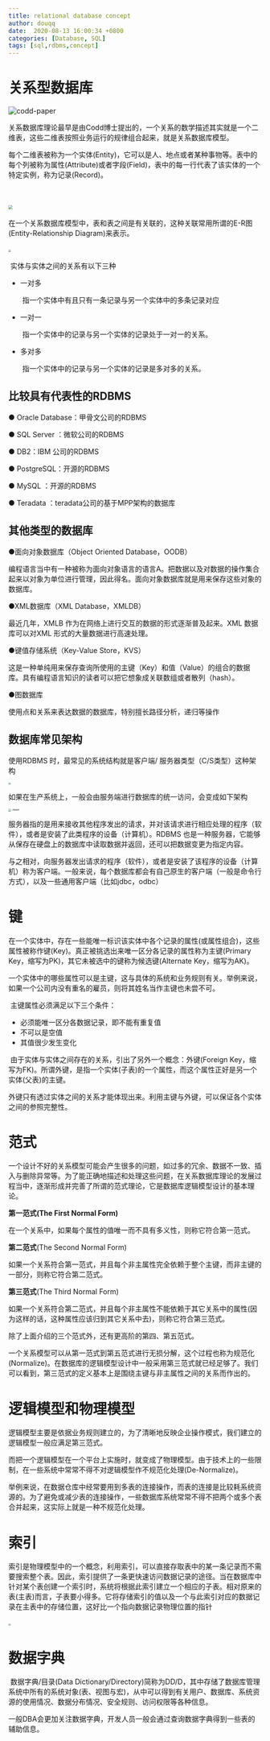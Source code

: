 ```yaml
---
title: relational database concept
author: douqq
date:  2020-08-13 16:00:34 +0800
categories: [Database, SQL]
tags: [sql,rdbms,concept]
---
```


# 关系型数据库

![codd-paper](https://github.com/douqq/douqq.github.io/blob/master/assets/img/posts/codd-paper.png)



​	关系数据库理论最早是由Codd博士提出的，一个关系的数学描述其实就是一个二维表，这些二维表按照业务运行的规律组合起来，就是关系数据库模型。

​	每个二维表被称为一个实体(Entity)，它可以是人、地点或者某种事物等。表中的每个列被称为属性(Attribute)或者字段(Field)，表中的每一行代表了该实体的一个特定实例，称为记录(Record)。

​	

​	<img src="../assets/img/posts/sql-result.png" style="zoom:50%;" />

​	在一个关系数据库模型中，表和表之间是有关联的，这种关联常用所谓的E-R图(Entity-Relationship Diagram)来表示。

​	<img src="../assets/img/posts/relations.png" style="zoom:30%;" />	

​	实体与实体之间的关系有以下三种

- 一对多

  ​	指一个实体中有且只有一条记录与另一个实体中的多条记录对应

- 一对一

  ​	指一个实体中的记录与另一个实体的记录处于一对一的关系。

- 多对多

  ​	指一个实体中的记录与另一个实体的记录是多对多的关系。

## 比较具有代表性的RDBMS 

● Oracle Database：甲骨文公司的RDBMS

● SQL Server ：微软公司的RDBMS

● DB2：IBM 公司的RDBMS

● PostgreSQL：开源的RDBMS

● MySQL ：开源的RDBMS

● Teradata ：teradata公司的基于MPP架构的数据库



## 其他类型的数据库

●面向对象数据库（Object Oriented Database，OODB）

编程语言当中有一种被称为面向对象语言的语言A。把数据以及对数据的操作集合起来以对象为单位进行管理，因此得名。面向对象数据库就是用来保存这些对象的数据库。

●XML数据库（XML Database，XMLDB）

最近几年，XMLB 作为在网络上进行交互的数据的形式逐渐普及起来。XML 数据库可以对XML 形式的大量数据进行高速处理。

●键值存储系统（Key-Value Store，KVS）

这是一种单纯用来保存查询所使用的主键（Key）和值（Value）的组合的数据库。具有编程语言知识的读者可以把它想象成关联数组或者散列（hash）。

●图数据库

使用点和关系来表达数据的数据库，特别擅长路径分析，递归等操作



## 数据库常见架构

使用RDBMS 时，最常见的系统结构就是客户端/ 服务器类型（C/S类型）这种架构

<img src="../assets/img/posts/cs-archi.png" style="zoom:30%;" />

如果在生产系统上，一般会由服务端进行数据库的统一访问，会变成如下架构

<img src="../assets/img/posts/cs-archi-1.png" alt="../asset" style="zoom:33%;" />



​	服务器指的是用来接收其他程序发出的请求，并对该请求进行相应处理的程序（软件），或者是安装了此类程序的设备（计算机）。RDBMS 也是一种服务器，它能够从保存在硬盘上的数据库中读取数据并返回，还可以把数据变更为指定内容。

​	与之相对，向服务器发出请求的程序（软件），或者是安装了该程序的设备（计算机）称为客户端。一般来说，每个数据库都会有自己原生的客户端（一般是命令行方式），以及一些通用客户端（比如jdbc，odbc）

# 键

​	在一个实体中，存在一些能唯一标识该实体中各个记录的属性(或属性组合)，这些属性被称作键(Key)。真正被挑选出来唯一区分各记录的属性称为主键(Primary Key，缩写为PK)，其它未被选中的键称为候选键(Alternate Key，缩写为AK)。

​	一个实体中的哪些属性可以是主键，这与具体的系统和业务规则有关。举例来说，如果一个公司内没有重名的雇员，则将其姓名当作主键也未尝不可。

​	主键属性必须满足以下三个条件：

- 必须能唯一区分各数据记录，即不能有重复值
- 不可以是空值
- 其值很少发生变化

​	由于实体与实体之间存在的关系，引出了另外一个概念：外键(Foreign Key，缩写为FK)。所谓外键，是指一个实体(子表)的一个属性，而这个属性正好是另一个实体(父表)的主键。

​	外键只有透过实体之间的关系才能体现出来。利用主键与外键，可以保证各个实体之间的参照完整性。

# 范式

​	一个设计不好的关系模型可能会产生很多的问题，如过多的冗余、数据不一致、插入与删除异常等。为了能正确地描述和处理这些问题，在关系数据库理论的发展过程当中，逐渐形成并完善了所谓的范式理论，它是数据库逻辑模型设计的基本理论。

**第一范式(The First Normal Form)** 

在一个关系中，如果每个属性的值唯一而不具有多义性，则称它符合第一范式。 

**第二范式**(The Second Normal Form) 

如果一个关系符合第一范式，并且每个非主属性完全依赖于整个主键，而非主键的一部分，则称它符合第二范式。 

**第三范式**(The Third Normal Form) 

如果一个关系符合第二范式，并且每个非主属性不能依赖于其它关系中的属性(因为这样的话，这种属性应该归到其它关系中去)，则称它符合第三范式。 

除了上面介绍的三个范式外，还有更高阶的第四、第五范式。

一个关系模型可以从第一范式到第五范式进行无损分解，这个过程也称为规范化(Normalize)。在数据库的逻辑模型设计中一般采用第三范式就已经足够了。我们可以看到，第三范式的定义基本上是围绕主键与非主属性之间的关系而作出的。







# 逻辑模型和物理模型

​	逻辑模型主要是依据业务规则建立的，为了清晰地反映企业操作模式，我们建立的逻辑模型一般应满足第三范式。

​	而把一个逻辑模型在一个平台上实施时，就变成了物理模型。由于技术上的一些限制，在一些系统中常常不得不对逻辑模型作不规范化处理(De-Normalize)。

​	举例来说，在数据仓库中经常要用到多表的连接操作，而表的连接是比较耗系统资源的。为了避免或减少表的连接操作，一些数据库系统常常不得不把两个或多个表合并起来，这实际上就是一种不规范化处理。



# 索引

​	索引是物理模型中的一个概念，利用索引，可以直接存取表中的某一条记录而不需要搜索整个表。因此，索引提供了一条更快速访问数据记录的途径。当在数据库中针对某个表创建一个索引时，系统将根据此索引建立一个相应的子表。相对原来的表(主表)而言，子表要小得多。它将存储索引的值以及一个与此索引对应的数据记录在主表中的存储位置，这好比一个指向数据记录物理位置的指针

​	<img src="../assets/img/posts/index-subtable.png" style="zoom:30%;" />



# 数据字典

​	数据字典/目录(Data Dictionary/Directory)简称为DD/D，其中存储了数据库管理系统中所有的系统对象(表、视图与宏)，从中可以得到有关用户、数据库、系统资源的使用情况、数据分布情况、安全规则、访问权限等各种信息。

​	一般DBA会更加关注数据字典，开发人员一般会通过查询数据字典得到一些表的辅助信息。

